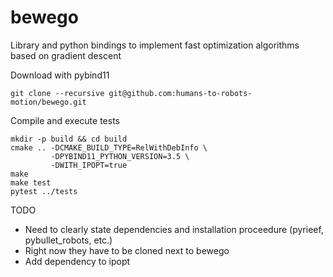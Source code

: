 # bewego

Library and python bindings to implement fast optimization
algorithms based on gradient descent


Download with pybind11

    git clone --recursive git@github.com:humans-to-robots-motion/bewego.git


Compile and execute tests

    
    mkdir -p build && cd build
    cmake .. -DCMAKE_BUILD_TYPE=RelWithDebInfo \
             -DPYBIND11_PYTHON_VERSION=3.5 \
             -DWITH_IPOPT=true
    make
    make test
    pytest ../tests


TODO

- Need to clearly state dependencies and
  installation proceedure (pyrieef, pybullet_robots, etc.)
- Right now they have to be cloned next to bewego
- Add dependency to ipopt 
